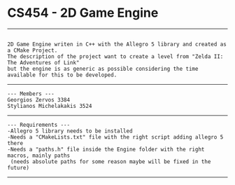 # CS454 - 2D Game Engine
---------------------------------
```

2D Game Engine writen in C++ with the Allegro 5 library and created as a CMake Project.
The description of the project want to create a level from "Zelda II: The Adventures of Link"
but the engine is as generic as possible considering the time available for this to be developed. 

```

---------------------------------

```
--- Members ---
Georgios Zervos 3384
Stylianos Michelakakis 3524
```
---------------------------------
```
--- Requirements ---
-Allegro 5 library needs to be installed
-Needs a "CMakeLists.txt" file with the right script adding allegro 5 there
-Needs a "paths.h" file inside the Engine folder with the right macros, mainly paths
 (needs absolute paths for some reason maybe will be fixed in the future)

```
---------------------------------
